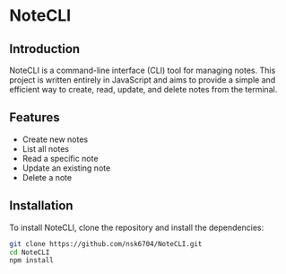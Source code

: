 # NoteCLI

## Introduction
NoteCLI is a command-line interface (CLI) tool for managing notes. This project is written entirely in JavaScript and aims to provide a simple and efficient way to create, read, update, and delete notes from the terminal.

## Features
- Create new notes
- List all notes
- Read a specific note
- Update an existing note
- Delete a note

## Installation
To install NoteCLI, clone the repository and install the dependencies:
```bash
git clone https://github.com/nsk6704/NoteCLI.git
cd NoteCLI
npm install
